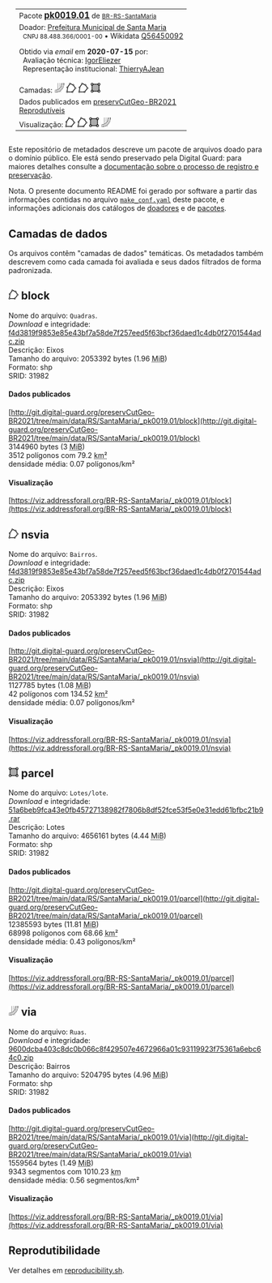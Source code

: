 <aside>
<table align="right" style="padding: 1em">
<tr><td>Pacote <a target="_git" title="link canônico para o git deste pacote" href="http://git.digital-guard.org/preserv-BR/blob/main/data/RS/SantaMaria/_pk0019.01"><big><b>pk0019.01</b></big></a> de <small><a target="_osmcodes" title="Jurisdição" href="https://osm.codes/BR-RS-SantaMaria">BR-RS-SantaMaria</a></small>
</td></tr>
<tr><td>
Doador: <a rel="external" target="_doador" href="https://www.santamaria.rs.gov.br/">Prefeitura Municipal de Santa Maria</a>
<br/>&nbsp; <small>CNPJ 88.488.366/0001-00</small> • Wikidata <a rel="external" target="_doador" title="link descritor Wikidata do doador" href="https://www.wikidata.org/wiki/Q56450092">Q56450092</a></small><br/>

Obtido via <i>email</i> em <b>2020-07-15</b> por:
<br/>&nbsp; Avaliação técnica: <a rel="external" target="_gitPerson" title="usuário Git" href="https://github.com/IgorEliezer">IgorEliezer</a>
<br/>&nbsp; Representação institucional: <a rel="external" target="_gitPerson" title="usuário Git" href="https://github.com/ThierryAJean">ThierryAJean</a><br/>
</td></tr>
<tr><td>Camadas: <a title="via" href="#-via"><img src="https://raw.githubusercontent.com/digital-guard/preserv/main/docs/assets/layerIcon-via.png" alt="via" width="20"/></a> <a title="block" href="#-block"><img src="https://raw.githubusercontent.com/digital-guard/preserv/main/docs/assets/layerIcon-block.png" alt="block" width="20"/></a> <a title="nsvia" href="#-nsvia"><img src="https://raw.githubusercontent.com/digital-guard/preserv/main/docs/assets/layerIcon-nsvia.png" alt="nsvia" width="20"/></a> <a title="parcel" href="#-parcel"><img src="https://raw.githubusercontent.com/digital-guard/preserv/main/docs/assets/layerIcon-parcel.png" alt="parcel" width="20"/></a> </td></tr>
<tr><td>Dados publicados em <a href="http://git.digital-guard.org/preservCutGeo-BR2021/tree/main/data/RS/SantaMaria/_pk0019.01">preservCutGeo-BR2021</a><br/><a href="#reprodutibilidade">Reprodutíveis</a></td></tr>
<tr><td>Visualização: <a title="block" href="https://viz.addressforall.org/BR-RS-SantaMaria/_pk0019.01/block"><img src="https://raw.githubusercontent.com/digital-guard/preserv/main/docs/assets/layerIcon-block.png" alt="block" width="20"/></a> <a title="nsvia" href="https://viz.addressforall.org/BR-RS-SantaMaria/_pk0019.01/nsvia"><img src="https://raw.githubusercontent.com/digital-guard/preserv/main/docs/assets/layerIcon-nsvia.png" alt="nsvia" width="20"/></a> <a title="parcel" href="https://viz.addressforall.org/BR-RS-SantaMaria/_pk0019.01/parcel"><img src="https://raw.githubusercontent.com/digital-guard/preserv/main/docs/assets/layerIcon-parcel.png" alt="parcel" width="20"/></a> <a title="via" href="https://viz.addressforall.org/BR-RS-SantaMaria/_pk0019.01/via"><img src="https://raw.githubusercontent.com/digital-guard/preserv/main/docs/assets/layerIcon-via.png" alt="via" width="20"/></a> </td></tr>
</table>
</aside>

<section>

Este repositório de metadados descreve um pacote de arquivos doado para o domínio público. Ele está sendo preservado pela Digital Guard: para maiores detalhes consulte a [documentação sobre o processo de registro e preservação](https://wiki.addressforall.org/doc/Documentação_Digital-guard).

Nota. O presente documento README foi gerado por software a partir das informações contidas no arquivo [`make_conf.yaml`](http://git.digital-guard.org/preserv-BR/blob/main/data/RS/SantaMaria/_pk0019.01/make_conf.yaml) deste pacote, e informações adicionais dos catálogos de [doadores](https://git.digital-guard.org/preserv-BR/blob/main/data/donor.csv) e de [pacotes](https://git.digital-guard.org/preserv-BR/blob/main/data/donatedPack.csv).

# Camadas de dados

Os arquivos contêm "camadas de dados" temáticas. Os metadados também descrevem como cada camada foi avaliada e seus dados filtrados de forma padronizada.

## <img src="https://raw.githubusercontent.com/digital-guard/preserv/main/docs/assets/layerIcon-block.png" alt="block" width="20"/> block

Nome do arquivo: `Quadras`.<br/>*Download* e integridade: [f4d3819f9853e85e43bf7a58de7f257eed5f63bcf36daed1c4db0f2701544adc.zip](http://dl.digital-guard.org/f4d3819f9853e85e43bf7a58de7f257eed5f63bcf36daed1c4db0f2701544adc.zip)<br/>Descrição: Eixos<br/>Tamanho do arquivo: 2053392 bytes (1.96 <abbr title="mebibyte">MiB</abbr>)<br/>Formato: shp<br/>SRID: 31982

#### Dados publicados
[http://git.digital-guard.org/preservCutGeo-BR2021/tree/main/data/RS/SantaMaria/_pk0019.01/block](http://git.digital-guard.org/preservCutGeo-BR2021/tree/main/data/RS/SantaMaria/_pk0019.01/block)<br/>3144960 bytes (3 <abbr title="mebibyte">MiB</abbr>)<br/>3512 polígonos com 79.2 <abbr title="quilômetros quadrados">km²</abbr><br/>densidade média: 0.07 polígonos/km²

#### Visualização
[https://viz.addressforall.org/BR-RS-SantaMaria/_pk0019.01/block](https://viz.addressforall.org/BR-RS-SantaMaria/_pk0019.01/block)
## <img src="https://raw.githubusercontent.com/digital-guard/preserv/main/docs/assets/layerIcon-nsvia.png" alt="nsvia" width="20"/> nsvia

Nome do arquivo: `Bairros`.<br/>*Download* e integridade: [f4d3819f9853e85e43bf7a58de7f257eed5f63bcf36daed1c4db0f2701544adc.zip](http://dl.digital-guard.org/f4d3819f9853e85e43bf7a58de7f257eed5f63bcf36daed1c4db0f2701544adc.zip)<br/>Descrição: Eixos<br/>Tamanho do arquivo: 2053392 bytes (1.96 <abbr title="mebibyte">MiB</abbr>)<br/>Formato: shp<br/>SRID: 31982

#### Dados publicados
[http://git.digital-guard.org/preservCutGeo-BR2021/tree/main/data/RS/SantaMaria/_pk0019.01/nsvia](http://git.digital-guard.org/preservCutGeo-BR2021/tree/main/data/RS/SantaMaria/_pk0019.01/nsvia)<br/>1127785 bytes (1.08 <abbr title="mebibyte">MiB</abbr>)<br/>42 polígonos com 134.52 <abbr title="quilômetros quadrados">km²</abbr><br/>densidade média: 0.07 polígonos/km²

#### Visualização
[https://viz.addressforall.org/BR-RS-SantaMaria/_pk0019.01/nsvia](https://viz.addressforall.org/BR-RS-SantaMaria/_pk0019.01/nsvia)
## <img src="https://raw.githubusercontent.com/digital-guard/preserv/main/docs/assets/layerIcon-parcel.png" alt="parcel" width="20"/> parcel

Nome do arquivo: `Lotes/lote`.<br/>*Download* e integridade: [51a6beb9fca43e0fb45727138982f7806b8df52fce53f5e0e31edd61bfbc21b9.rar](http://dl.digital-guard.org/51a6beb9fca43e0fb45727138982f7806b8df52fce53f5e0e31edd61bfbc21b9.rar)<br/>Descrição: Lotes<br/>Tamanho do arquivo: 4656161 bytes (4.44 <abbr title="mebibyte">MiB</abbr>)<br/>Formato: shp<br/>SRID: 31982

#### Dados publicados
[http://git.digital-guard.org/preservCutGeo-BR2021/tree/main/data/RS/SantaMaria/_pk0019.01/parcel](http://git.digital-guard.org/preservCutGeo-BR2021/tree/main/data/RS/SantaMaria/_pk0019.01/parcel)<br/>12385593 bytes (11.81 <abbr title="mebibyte">MiB</abbr>)<br/>68998 polígonos com 68.66 <abbr title="quilômetros quadrados">km²</abbr><br/>densidade média: 0.43 polígonos/km²

#### Visualização
[https://viz.addressforall.org/BR-RS-SantaMaria/_pk0019.01/parcel](https://viz.addressforall.org/BR-RS-SantaMaria/_pk0019.01/parcel)
## <img src="https://raw.githubusercontent.com/digital-guard/preserv/main/docs/assets/layerIcon-via.png" alt="via" width="20"/> via

Nome do arquivo: `Ruas`.<br/>*Download* e integridade: [9600dcba403c8dc0b066c8f429507e4672966a01c93119923f75361a6ebc64c0.zip](http://dl.digital-guard.org/9600dcba403c8dc0b066c8f429507e4672966a01c93119923f75361a6ebc64c0.zip)<br/>Descrição: Bairros<br/>Tamanho do arquivo: 5204795 bytes (4.96 <abbr title="mebibyte">MiB</abbr>)<br/>Formato: shp<br/>SRID: 31982

#### Dados publicados
[http://git.digital-guard.org/preservCutGeo-BR2021/tree/main/data/RS/SantaMaria/_pk0019.01/via](http://git.digital-guard.org/preservCutGeo-BR2021/tree/main/data/RS/SantaMaria/_pk0019.01/via)<br/>1559564 bytes (1.49 <abbr title="mebibyte">MiB</abbr>)<br/>9343 segmentos com 1010.23 <abbr title="quilômetros">km</abbr><br/>densidade média: 0.56 segmentos/km²

#### Visualização
[https://viz.addressforall.org/BR-RS-SantaMaria/_pk0019.01/via](https://viz.addressforall.org/BR-RS-SantaMaria/_pk0019.01/via)

</section>
<section>

# Reprodutibilidade

Ver detalhes em [reproducibility.sh](reproducibility.sh).

</section>

